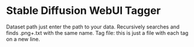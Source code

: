 # Stable Diffusion WebUI Tagger

Dataset path just enter the path to your data. Recursively searches and finds .png+.txt with the same name.
Tag file: this is just a file with each tag on a new line.
